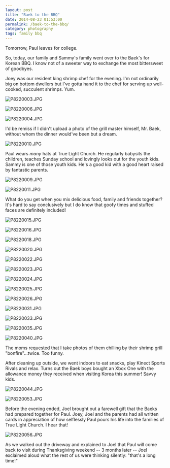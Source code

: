 ```yaml
---
layout: post
title: "Baek to the BBQ"
date: 2014-08-23 01:53:00
permalink: /baek-to-the-bbq/
category: photography
tags: family bbq
---
```

Tomorrow, Paul leaves for college.

So, today, our family and Sammy's family went over to the Baek's for Korean BBQ. I know not of a sweeter way to exchange the most bittersweet of goodbyes.

Joey was our resident king shrimp chef for the evening. I'm not ordinarily big on bottom dwellers but I've gotta hand it to the chef for serving up well-cooked, succulent shrimps. Yum.

![P8220003.JPG](http://img.svbtle.com/ep8zs3cta5dw.jpg)

![P8220006.JPG](http://img.svbtle.com/devvnbumcddja.jpg)

![P8220004.JPG](http://img.svbtle.com/fprydsftrzgjsg.jpg)

I'd be remiss if I didn't upload a photo of the grill master himself, Mr. Baek, without whom the dinner would've been but a dream.

![P8220010.JPG](http://img.svbtle.com/0rim2cekw8g8g.jpg)

Paul wears *many* hats at True Light Church. He regularly babysits the children, teaches Sunday school and lovingly looks out for the youth kids. Sammy is one of those youth kids. He's a good kid with a good heart raised by fantastic parents.

![P8220009.JPG](http://img.svbtle.com/kbljsvcq1hnkvq.jpg)

![P8220011.JPG](http://img.svbtle.com/eum71hefa7i89a.jpg)

What do you get when you mix delicious food, family and friends together? It's hard to say conclusively but I do know that goofy times and stuffed faces are definitely included!

![P8220015.JPG](http://img.svbtle.com/svlzncxt4rgua.jpg)

![P8220016.JPG](http://img.svbtle.com/hyxtzcfcpv73bq.jpg)

![P8220018.JPG](http://img.svbtle.com/mkevbqfm2itm8q.jpg)

![P8220020.JPG](http://img.svbtle.com/rrzbjbzkm3fjmg.jpg)

![P8220022.JPG](http://img.svbtle.com/u0oapxxdtxkag.jpg)

![P8220023.JPG](http://img.svbtle.com/ytza9zxin44eq.jpg)

![P8220024.JPG](http://img.svbtle.com/bqiqsqzoltjkdg.jpg)

![P8220025.JPG](http://img.svbtle.com/lf3zgityviela.jpg)

![P8220026.JPG](http://img.svbtle.com/ktyxkxyo7afw.jpg)

![P8220031.JPG](http://img.svbtle.com/3plqxxck9ke79w.jpg)

![P8220033.JPG](http://img.svbtle.com/uzpnkmg5xsedea.jpg)

![P8220035.JPG](http://img.svbtle.com/wehbddi2zxvylw.jpg)

![P8220040.JPG](http://img.svbtle.com/po7nd0d4ubuq.jpg)

The moms requested that I take photos of them chilling by their shrimp grill "bonfire"...twice. Too funny.

After cleaning up outside, we went indoors to eat snacks, play Kinect Sports Rivals and relax. Turns out the Baek boys bought an Xbox One with the allowance money they received when visiting Korea this summer! Savvy kids.

![P8220044.JPG](http://img.svbtle.com/e3v2p1aok0xm9q.jpg)

![P8220053.JPG](http://img.svbtle.com/mq1mvhkf27uqig.jpg)

Before the evening ended, Joel brought out a farewell gift that the Baeks had prepared together for Paul. Joey, Joel and the parents had all written cards in appreciation of how selflessly Paul pours his life into the families of True Light Church. I hear that!

![P8220056.JPG](http://img.svbtle.com/ezgs7lbs5z1row.jpg)

As we walked out the driveway and explained to Joel that Paul will come back to visit during Thanksgiving weekend -- 3 months later -- Joel exclaimed aloud what the rest of us were thinking silently: "that's a long time!"
